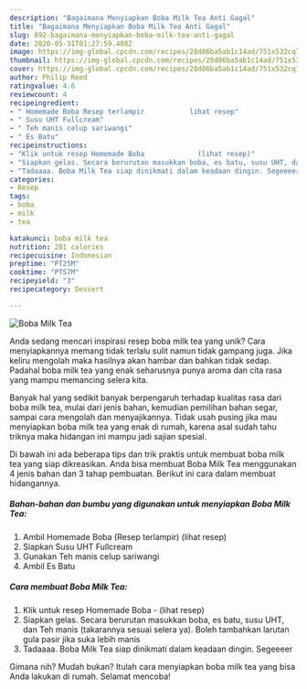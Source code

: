 ```yaml
---
description: "Bagaimana Menyiapkan Boba Milk Tea Anti Gagal"
title: "Bagaimana Menyiapkan Boba Milk Tea Anti Gagal"
slug: 892-bagaimana-menyiapkan-boba-milk-tea-anti-gagal
date: 2020-05-31T01:27:59.408Z
image: https://img-global.cpcdn.com/recipes/28d86ba5ab1c14ad/751x532cq70/boba-milk-tea-foto-resep-utama.jpg
thumbnail: https://img-global.cpcdn.com/recipes/28d86ba5ab1c14ad/751x532cq70/boba-milk-tea-foto-resep-utama.jpg
cover: https://img-global.cpcdn.com/recipes/28d86ba5ab1c14ad/751x532cq70/boba-milk-tea-foto-resep-utama.jpg
author: Philip Reed
ratingvalue: 4.6
reviewcount: 4
recipeingredient:
- " Homemade Boba Resep terlampir           lihat resep"
- " Susu UHT Fullcream"
- " Teh manis celup sariwangi"
- " Es Batu"
recipeinstructions:
- "Klik untuk resep Homemade Boba             (lihat resep)"
- "Siapkan gelas. Secara berurutan masukkan boba, es batu, susu UHT, dan Teh manis (takarannya sesuai selera ya). Boleh tambahkan larutan gula pasir jika suka lebih manis"
- "Tadaaaa. Boba Milk Tea siap dinikmati dalam keadaan dingin. Segeeeer"
categories:
- Resep
tags:
- boba
- milk
- tea

katakunci: boba milk tea 
nutrition: 281 calories
recipecuisine: Indonesian
preptime: "PT25M"
cooktime: "PT57M"
recipeyield: "3"
recipecategory: Dessert

---
```



![Boba Milk Tea](https://img-global.cpcdn.com/recipes/28d86ba5ab1c14ad/751x532cq70/boba-milk-tea-foto-resep-utama.jpg)

Anda sedang mencari inspirasi resep boba milk tea yang unik? Cara menyiapkannya memang tidak terlalu sulit namun tidak gampang juga. Jika keliru mengolah maka hasilnya akan hambar dan bahkan tidak sedap. Padahal boba milk tea yang enak seharusnya punya aroma dan cita rasa yang mampu memancing selera kita.

Banyak hal yang sedikit banyak berpengaruh terhadap kualitas rasa dari boba milk tea, mulai dari jenis bahan, kemudian pemilihan bahan segar, sampai cara mengolah dan menyajikannya. Tidak usah pusing jika mau menyiapkan boba milk tea yang enak di rumah, karena asal sudah tahu triknya maka hidangan ini mampu jadi sajian spesial.




Di bawah ini ada beberapa tips dan trik praktis untuk membuat boba milk tea yang siap dikreasikan. Anda bisa membuat Boba Milk Tea menggunakan 4 jenis bahan dan 3 tahap pembuatan. Berikut ini cara dalam membuat hidangannya.

<!--inarticleads1-->

##### Bahan-bahan dan bumbu yang digunakan untuk menyiapkan Boba Milk Tea:

1. Ambil  Homemade Boba (Resep terlampir)           (lihat resep)
1. Siapkan  Susu UHT Fullcream
1. Gunakan  Teh manis celup sariwangi
1. Ambil  Es Batu




<!--inarticleads2-->

##### Cara membuat Boba Milk Tea:

1. Klik untuk resep Homemade Boba -             (lihat resep)
1. Siapkan gelas. Secara berurutan masukkan boba, es batu, susu UHT, dan Teh manis (takarannya sesuai selera ya). Boleh tambahkan larutan gula pasir jika suka lebih manis
1. Tadaaaa. Boba Milk Tea siap dinikmati dalam keadaan dingin. Segeeeer




Gimana nih? Mudah bukan? Itulah cara menyiapkan boba milk tea yang bisa Anda lakukan di rumah. Selamat mencoba!
